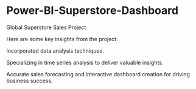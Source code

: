 # Power-BI-Superstore-Dashboard
Global Superstore Sales Project

Here are some key insights from the project:

Incorporated data analysis techniques.

Specializing in time series analysis to deliver valuable insights.


Accurate sales forecasting and interactive dashboard creation for driving business success.
